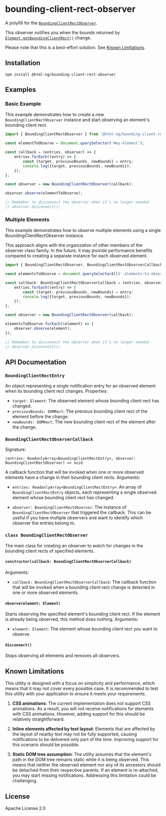 # bounding-client-rect-observer

A polyfill for the [`BoundingClientRectObserver`](https://github.com/whatwg/html/issues/9104).

This observer notifies you when the bounds returned by [`Element.getBoundingClientRect()`](https://developer.mozilla.org/en-US/docs/Web/API/Element/getBoundingClientRect)
change.

Please note that this is a best-effort solution. See [Known Limitations](#known-limitations).

## Installation

```
npm install @html-ng/bounding-client-rect-observer
```

## Examples

### Basic Example

This example demonstrates how to create a new `BoundingClientRectObserver` instance and start observing an element's bounding client rect.

```typescript
import { BoundingClientRectObserver } from '@html-ng/bounding-client-rect-observer';

const elementToObserve = document.querySelector('#my-element');

const callback = (entries, observer) => {
    entries.forEach((entry) => {
        const {target, previousBounds, newBounds} = entry;
        console.log({target, previousBounds, newBounds});
    });
};

const observer = new BoundingClientRectObserver(callback);

observer.observe(elementToObserve);

// Remember to disconnect the observer when it's no longer needed
// observer.disconnect();
```

### Multiple Elements

This example demonstrates how to observe multiple elements using a single BoundingClientRectObserver instance.

This approach aligns with the organization of other members of the observer class family. In the future, it may provide performance benefits compared to creating a separate instance for each observed element.

```typescript
import { BoundingClientRectObserver, BoundingClientRectObserverCallback } from '@html-ng/bounding-client-rect-observer';

const elementsToObserve = document.querySelectorAll('.elements-to-observe');

const callback: BoundingClientRectObserverCallback = (entries, observer) => {
    entries.forEach((entry) => {
        const {target, previousBounds, newBounds} = entry;
        console.log({target, previousBounds, newBounds});
    });
};

const observer = new BoundingClientRectObserver(callback);

elementsToObserve.forEach((element) => {
    observer.observe(element);
});

// Remember to disconnect the observer when it's no longer needed
// observer.disconnect();
```

## API Documentation

### `BoundingClientRectEntry`

An object representing a single notification entry for an observed element when its bounding client rect changes. Properties:

- `target: Element`: The observed element whose bounding client rect has changed.
- `previousBounds: DOMRect`: The previous bounding client rect of the element before the change.
- `newBounds: DOMRect`: The new bounding client rect of the element after the change.

### `BoundingClientRectObserverCallback`

Signature:

```
(entries: ReadonlyArray<BoundingClientRectEntry>, observer: BoundingClientRectObserver) => void
```

A callback function that will be invoked when one or more observed elements have a change in their bounding client rects. Arguments:

- `entries: ReadonlyArray<BoundingClientRectEntry>`: An array of `BoundingClientRectEntry` objects, each representing a single observed element whose bounding client rect has changed.

- `observer: BoundingClientRectObserver`: The instance of `BoundingClientRectObserver` that triggered the callback. This can be useful if you have multiple observers and want to identify which observer the entries belong to.

### `class BoundingClientRectObserver`

The main class for creating an observer to watch for changes in the bounding client rects of specified elements.

#### `constructor(callback: BoundingClientRectObserverCallback)`

Arguments:

- `callback: BoundingClientRectObserverCallback`: The callback function that will be invoked when a bounding client rect change is detected in one or more observed elements.

#### `observe(element: Element)`

Starts observing the specified element's bounding client rect. If the element is already being observed, this method does nothing. Arguments:

- `element: Element`: The element whose bounding client rect you want to observe.

#### `disconnect()`

Stops observing all elements and removes all observers.

## Known Limitations

This utility is designed with a focus on simplicity and performance, which means that it may not cover every possible case. It is recommended to test this utility with your application to ensure it meets your requirements.

1. **CSS animations**: The current implementation does not support CSS animations. As a result, you will not receive notifications for elements with CSS animations. However, adding support for this should be relatively straightforward.

2. **Inline elements affected by text layout**: Elements that are affected by the layout of nearby text may not be fully supported, causing notifications to be delivered only part of the time. Improving support for this scenario should be possible.

3. **Static DOM tree assumption**: The utility assumes that the element's path in the DOM tree remains static while it is being observed. This means that neither the observed element nor any of its ancestors should be detached from their respective parents. If an element is re-attached, you may start missing notifications. Addressing this limitation could be challenging.

## License

Apache License 2.0
